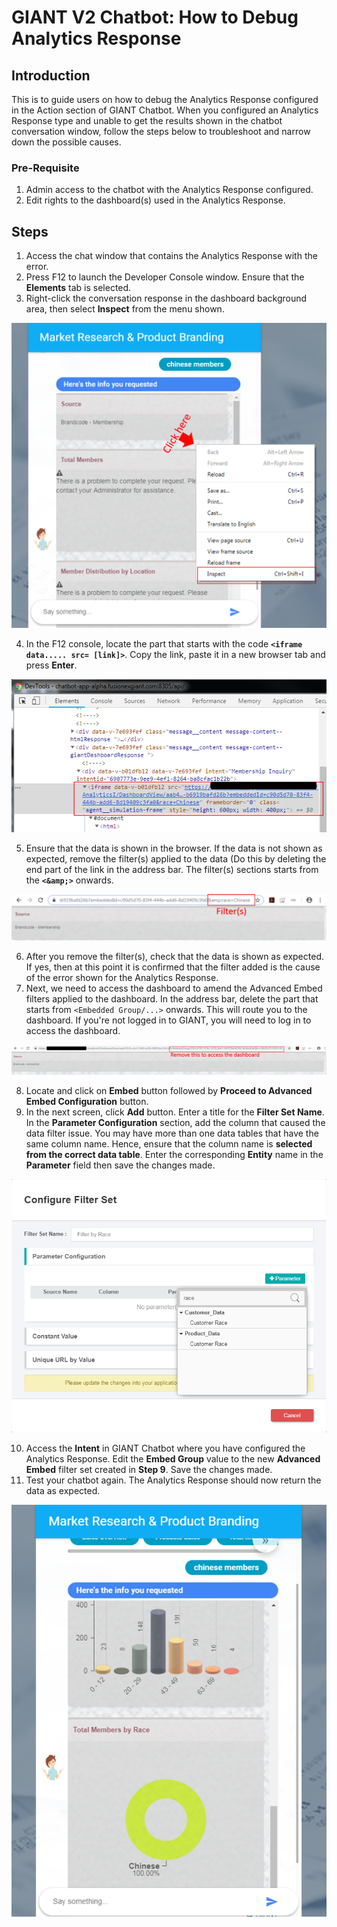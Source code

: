 # GIANT V2 Chatbot: How to Debug Analytics Response

## Introduction

This is to guide users on how to debug the Analytics Response configured in the Action section of GIANT Chatbot. When you configured an Analytics Response type and unable to get the results shown in the chatbot conversation window, follow the steps below to troubleshoot and narrow down the possible causes.

### Pre-Requisite
1. Admin access to the chatbot with the Analytics Response configured.
2. Edit rights to the dashboard(s) used in the Analytics Response.

## Steps
1. Access the chat window that contains the Analytics Response with the error.	
2. Press F12 to launch the Developer Console window. Ensure that the **Elements** tab is selected.
3. Right-click the conversation response in the dashboard background area, then select **Inspect** from the menu shown.

![InspectCode](./chatbot/images/how-to-debug-analytics-response-images/inspect.png)

4. In the F12 console, locate the part that starts with the code **`<iframe data..... src= [link]>`**. Copy the link, paste it in a new browser tab and press **Enter**.

![ObtainSourceLink](./chatbot/images/how-to-debug-analytics-response-images/getting_source_link.png)

5. Ensure that the data is shown in the browser. If the data is not shown as expected, remove the filter(s) applied to the data (Do this by deleting the end part of the link in the address bar. The filter(s) sections starts from the **`<&amp;>`** onwards.

![RemoveFilter](./chatbot/images/how-to-debug-analytics-response-images/remove_filters.png)

6. After you remove the filter(s), check that the data is shown as expected. If yes, then at this point it is confirmed that the filter added is the cause of the error shown for the Analytics Response.
7. Next, we need to access the dashboard to amend the Advanced Embed filters applied to the dashboard. In the address bar, delete the part that starts from `<Embedded Group/...>` onwards. This will route you to the dashboard. If you're not logged in to GIANT, you will need to log in to access the dashboard.

![AccessDashboard](./chatbot/images/how-to-debug-analytics-response-images/accessing_dashboard.png)

8. Locate and click on **Embed** button followed by **Proceed to Advanced Embed Configuration** button. 
9. In the next screen, click **Add** button. Enter a title for the **Filter Set Name**. In the **Parameter Configuration** section, add the column that caused the data filter issue. You may have more than one data tables that have the same column name. Hence, ensure that the column  name is **selected from the correct data table**. Enter the corresponding **Entity** name in the **Parameter** field then save the changes made. 

![ConfigureFilterSet](./chatbot/images/how-to-debug-analytics-response-images/configure_filter_sets.png)

10. Access the **Intent** in GIANT Chatbot where you have configured the Analytics Response. Edit the **Embed Group** value to the new **Advanced Embed** filter set created in **Step 9**. Save the changes made.
11. Test your chatbot again. The Analytics Response should now return the data as expected. 

![Retest](./chatbot/images/how-to-debug-analytics-response-images/retest.png)